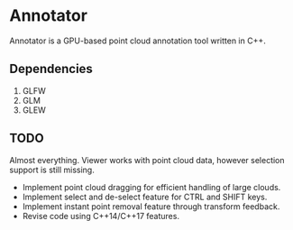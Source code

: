 # Annotator
Annotator is a GPU-based point cloud annotation tool written in C++.

## Dependencies
1. GLFW
2. GLM
3. GLEW

## TODO
Almost everything. Viewer works with point cloud data, however selection support is still missing. 
- Implement point cloud dragging for efficient handling of large clouds.
- Implement select and de-select feature for CTRL and SHIFT keys.
- Implement instant point removal feature through transform feedback.
- Revise code using C++14/C++17 features.

